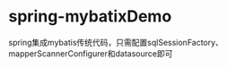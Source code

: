 # spring-mybatixDemo
spring集成mybatis传统代码，只需配置sqlSessionFactory、mapperScannerConfigurer和datasource即可
